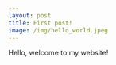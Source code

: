 ```yaml
---
layout: post
title: First post!
image: /img/hello_world.jpeg
---
```


Hello, welcome to my website!

